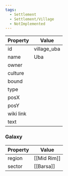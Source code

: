 ```yaml
---
tags:
  - Settlement
  - Settlement/Village
  - NotImplemented
---
```


| Property  | Value       |
| --------- | ----------- |
| id        | village_uba |
| name      | Uba         |
| owner     |             |
| culture   |             |
| bound     |             |
| type      |             |
| posX      |             |
| posY      |             |
| wiki link |             |
| text      |             |

### Galaxy
| Property | Value       |
| -------- | ----------- |
| region   | [[Mid Rim]] |
| sector   | [[Barsa]]   |
